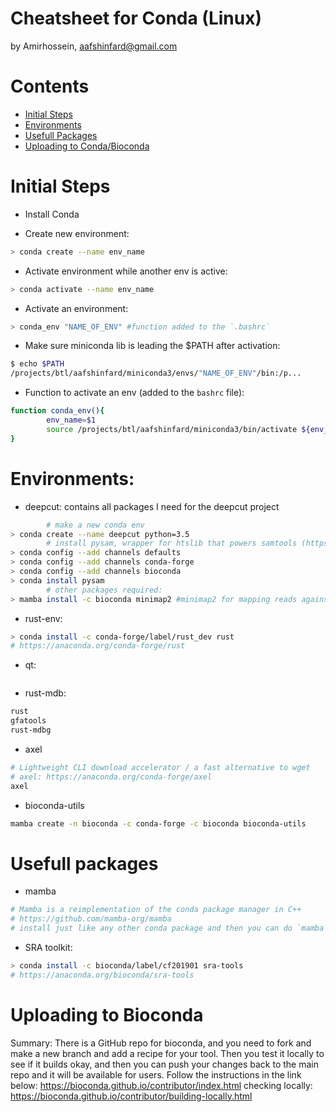 Cheatsheet for Conda (Linux)
=====================
by Amirhossein, aafshinfard@gmail.com

Contents
========

* [Initial Steps](#initial-steps)
* [Environments](#environments)
* [Usefull Packages](#usefull-packages)
* [Uploading to Conda/Bioconda](#uploading-to-bioconda)

Initial Steps
==============
* Install Conda


* Create new environment:
```bash
> conda create --name env_name 
```


* Activate environment while another env is active:
```bash
> conda activate --name env_name 
```

* Activate an environment:
```bash
> conda_env "NAME_OF_ENV" #function added to the `.bashrc`
```

* Make sure miniconda lib is leading the $PATH after activation:
```bash
$ echo $PATH
/projects/btl/aafshinfard/miniconda3/envs/"NAME_OF_ENV"/bin:/p...
```

* Function to activate an env (added to the `bashrc` file):

```bash
function conda_env(){
        env_name=$1
        source /projects/btl/aafshinfard/miniconda3/bin/activate ${env_name}
}
```

Environments:
==============
* deepcut: contains all packages I need for the deepcut project 
```bash
        # make a new conda env
> conda create --name deepcut python=3.5
        # install pysam, wrapper for htslib that powers samtools (https://github.com/pysam-developers/pysam)
> conda config --add channels defaults
> conda config --add channels conda-forge
> conda config --add channels bioconda
> conda install pysam
        # other packages required:
> mamba install -c bioconda minimap2 #minimap2 for mapping reads against the draft assembly

```


* rust-env:

```bash
> conda install -c conda-forge/label/rust_dev rust
# https://anaconda.org/conda-forge/rust
```

* qt:
```bash

```

* rust-mdb:
```bash
rust
gfatools
rust-mdbg
```

* axel
```bash
# Lightweight CLI download accelerator / a fast alternative to wget
# axel: https://anaconda.org/conda-forge/axel
axel
```

* bioconda-utils
```bash
mamba create -n bioconda -c conda-forge -c bioconda bioconda-utils
```

Usefull packages
==============
* mamba
```bash
# Mamba is a reimplementation of the conda package manager in C++
# https://github.com/mamba-org/mamba
# install just like any other conda package and then you can do `mamba install` instead of `conda install`
```

* SRA toolkit:
```bash
> conda install -c bioconda/label/cf201901 sra-tools
# https://anaconda.org/bioconda/sra-tools
```



Uploading to Bioconda
==============
Summary: 
There is a GitHub repo for bioconda, and you need to fork and make a new branch and add a recipe for your tool. Then you test it locally to see if it builds okay, and then you can push your changes back to the main repo and it will be available for users. Follow the instructions in the link below:
https://bioconda.github.io/contributor/index.html
checking locally:
https://bioconda.github.io/contributor/building-locally.html
